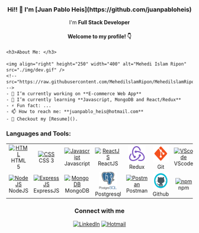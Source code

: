 
<p align="center" width="300">
   <!-- <img align="center" width="200" src="" /> -->
   <h3 align="center">Hi!! 👋 I'm [Juan Pablo Heis](https://github.com/juanpabloheis) </h3>
    <p align="center">I'm <strong>Full Stack Developer</strong></p>
    <h4 align="center">Welcome to my profile! 👇</h4>
</p>

<p align="center">

    <h3>About Me: </h3>

    <img align="right" height="250" width="400" alt="Mehedi Islam Ripon" src="./img/dev.gif" />
    <!-- src="https://raw.githubusercontent.com/MehedilslamRipon/MehedilslamRipon/main/img/MehediIslamRipon.gif"  -->
    - 🚀 I’m currently working on **E-commerce Web App**
    - 🚀 I’m currently learning **Javascript, MongoDB and React/Redux**
    - ⚡ Fun fact: ... 
    - 📫 How to reach me: **juanpablo_heis@hotmail.com**
    - 📝 Checkout my [Resume]().

<h3>Languages and Tools: </h3>

<table align="center">
  <tr>
    <td align="center" width="96">
      <a href="#">
        <img src="https://upload.wikimedia.org/wikipedia/commons/6/61/HTML5_logo_and_wordmark.svg" width="48" height="48" alt="HTML" />
      </a>
      <br>HTML 5
    </td>
    <td align="center" width="96">
      <a href="#">
        <img src="https://upload.wikimedia.org/wikipedia/commons/d/d5/CSS3_logo_and_wordmark.svg" width="48" height="48" alt="CSS" />
      </a>
      <br>CSS 3
    </td>
    <td align="center" width="96">
      <a href="#">
        <img src="https://upload.wikimedia.org/wikipedia/commons/9/99/Unofficial_JavaScript_logo_2.svg" width="48" height="48" alt="Javascript" />
      </a>
      <br>Javascript
    </td>
    <td align="center" width="96">
      <a href="#">
        <img src="https://www.vectorlogo.zone/logos/reactjs/reactjs-icon.svg" width="48" height="48" alt="ReactJS" />
      </a>
      <br>ReactJS
    </td>
    <td align="center" width="96">
      <a href="#">
        <img src="https://raw.githubusercontent.com/sachinverma53121/sachinverma53121/master/icons/redux.png" width="48" height="48" alt="Redux" />
      </a>
      <br>Redux
    </td>
    <td align="center" width="96">
      <a href="#">
        <img src="https://raw.githubusercontent.com/sachinverma53121/sachinverma53121/master/icons/git.png" width="48" height="48" alt="Git" />
      </a>
      <br>Git
    </td>
    <td align="center"  width="96">
      <a href="#">
        <img src="https://upload.wikimedia.org/wikipedia/commons/9/9a/Visual_Studio_Code_1.35_icon.svg" width="48" height="48" alt="VScode" />
      </a>
      <br>VScode
    </td>
  </tr>
  <tr align="center">
    <td align="center" width="96">
      <a href="#">
        <img src="https://upload.wikimedia.org/wikipedia/commons/d/d9/Node.js_logo.svg" width="48" height="48" alt="NodeJS" />
      </a>
      <br>NodeJS
    </td>
    <td align="center" width="96"> 
      <a href="#" >
        <img src="https://www.vectorlogo.zone/logos/expressjs/expressjs-icon.svg" width="48" height="48" alt="ExpressJS" />
      </a>
      <br>ExpressJS
    </td>
    <td align="center" width="96">
      <a href="#">
        <img src="https://www.vectorlogo.zone/logos/mongodb/mongodb-icon.svg" width="48" height="48" alt="MongoDB" />
      </a>
      <br>MongoDB
    </td>
    <td align="center" width="96">
      <a href="#">
        <img src="https://raw.githubusercontent.com/sachinverma53121/sachinverma53121/master/icons/psql.png" width="48" height="48" alt="Postgresql" />
      </a>
      <br>Postgresql
    </td>
    <td align="center" width="96">
      <a href="#">
        <img src="https://www.vectorlogo.zone/logos/getpostman/getpostman-icon.svg" width="48" height="48" alt="Postman" />
      </a>
      <br>Postman
    </td>
    <td align="center"  width="96">
      <a href="#">
        <img src="https://raw.githubusercontent.com/sachinverma53121/sachinverma53121/master/icons/github.png" width="48" height="48" alt="Github" />
      </a>
      <br>Github
    </td>
    <td align="center"  width="96">
      <a href="#">
        <img src="https://upload.wikimedia.org/wikipedia/commons/d/db/Npm-logo.svg" width="48" height="48" alt="npm" />
      </a>
      <br>npm
    </td>
  </tr>
</table>


<div align="center">
<h3> Connect with me<a href="https://gifyu.com/image/Zy2f"></h3> 
<p align="center">
    <a href="https://www.linkedin.com/in/juanpabloheis/" target="_blank"><img alt="LinkedIn" width="25px" src="https://github.com/TheDudeThatCode/TheDudeThatCode/blob/master/Assets/Linkedin.svg"></a>
    <!-- <a href="https://www.instagram.com/juanpabloheis/" target="_blank"><img alt="Instagram" width="25px" src="https://github.com/TheDudeThatCode/TheDudeThatCode/blob/master/Assets/Instagram.svg"></a>
    <a href="https://www.facebook.com/juanpabloheis" target="_blank"><img alt="Facebook" width="25px" src="https://upload.wikimedia.org/wikipedia/commons/5/51/Facebook_f_logo_%282019%29.svg"></a> -->
    <a href="mailto:juanpablo_heis@hotmail.com" target="_blank"><img alt="Hotmail" width="25px" src="https://upload.wikimedia.org/wikipedia/commons/9/90/Outlook.com_icon_%282012-2019%29.svg"></a> 
</p>  